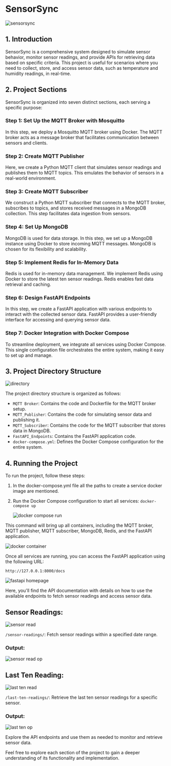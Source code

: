 # SensorSync

![sensorsync](https://github.com/NirajPatel07/SensorSync/assets/66070865/3de20394-b0a3-45f9-9727-d2ef3ae9f66d)

## 1. Introduction

SensorSync is a comprehensive system designed to simulate sensor behavior, monitor sensor readings, and provide APIs for retrieving data based on specific criteria. This project is useful for scenarios where you need to collect, store, and access sensor data, such as temperature and humidity readings, in real-time.

## 2. Project Sections

SensorSync is organized into seven distinct sections, each serving a specific purpose:

### Step 1: Set Up the MQTT Broker with Mosquitto

In this step, we deploy a Mosquitto MQTT broker using Docker. The MQTT broker acts as a message broker that facilitates communication between sensors and clients.

### Step 2: Create MQTT Publisher

Here, we create a Python MQTT client that simulates sensor readings and publishes them to MQTT topics. This emulates the behavior of sensors in a real-world environment.

### Step 3: Create MQTT Subscriber

We construct a Python MQTT subscriber that connects to the MQTT broker, subscribes to topics, and stores received messages in a MongoDB collection. This step facilitates data ingestion from sensors.

### Step 4: Set Up MongoDB

MongoDB is used for data storage. In this step, we set up a MongoDB instance using Docker to store incoming MQTT messages. MongoDB is chosen for its flexibility and scalability.

### Step 5: Implement Redis for In-Memory Data

Redis is used for in-memory data management. We implement Redis using Docker to store the latest ten sensor readings. Redis enables fast data retrieval and caching.

### Step 6: Design FastAPI Endpoints

In this step, we create a FastAPI application with various endpoints to interact with the collected sensor data. FastAPI provides a user-friendly interface for accessing and querying sensor data.

### Step 7: Docker Integration with Docker Compose

To streamline deployment, we integrate all services using Docker Compose. This single configuration file orchestrates the entire system, making it easy to set up and manage.

## 3. Project Directory Structure

![directory](https://github.com/NirajPatel07/SensorSync/assets/66070865/d95c2165-c240-470b-b33a-4c2aa96e1c43)

The project directory structure is organized as follows:

- `MQTT Broker`: Contains the code and Dockerfile for the MQTT broker setup.
- `MQTT_Publisher`: Contains the code for simulating sensor data and publishing it.
- `MQTT_Subscriber`: Contains the code for the MQTT subscriber that stores data in MongoDB.
- `FastAPI_Endpoints`: Contains the FastAPI application code.
- `docker-compose.yml`: Defines the Docker Compose configuration for the entire system.

## 4. Running the Project

To run the project, follow these steps:

1. In the docker-compose.yml file all the paths to create a service docker image are mentioned.

2. Run the Docker Compose configuration to start all services:
   ```docker-compose up ```
   
   ![docker compose run](https://github.com/NirajPatel07/SensorSync/assets/66070865/a40af1b5-3fea-4c20-adee-f0a16d5650ae)
   
This command will bring up all containers, including the MQTT broker, MQTT publisher, MQTT subscriber, MongoDB, Redis, and the FastAPI application.

![docker container](https://github.com/NirajPatel07/SensorSync/assets/66070865/f2d56eae-3e0a-45cc-9105-9fe6e36ff9e8)

Once all services are running, you can access the FastAPI application using the following URL:

```http://127.0.0.1:8000/docs```

![fastapi homepage](https://github.com/NirajPatel07/SensorSync/assets/66070865/8e73e889-7181-4932-9e99-c7be26e3a902)

Here, you'll find the API documentation with details on how to use the available endpoints to fetch sensor readings and access sensor data.

## Sensor Readings:

![sensor read](https://github.com/NirajPatel07/SensorSync/assets/66070865/90c97d13-c0d8-4d29-be14-e343a9b09d0a)

```/sensor-readings/```: Fetch sensor readings within a specified date range.

### Output:

![sensor read op](https://github.com/NirajPatel07/SensorSync/assets/66070865/12323dc4-6635-44cf-8d98-f6ba6eebfe1b)

## Last Ten Reading:

![last ten read](https://github.com/NirajPatel07/SensorSync/assets/66070865/22e42765-26d9-47fa-a682-53cc7e456c24)

```/last-ten-readings/```: Retrieve the last ten sensor readings for a specific sensor.

### Output:

![last ten op](https://github.com/NirajPatel07/SensorSync/assets/66070865/565d9de7-073b-4924-b175-3c7fb0b93139)

Explore the API endpoints and use them as needed to monitor and retrieve sensor data.

Feel free to explore each section of the project to gain a deeper understanding of its functionality and implementation.
